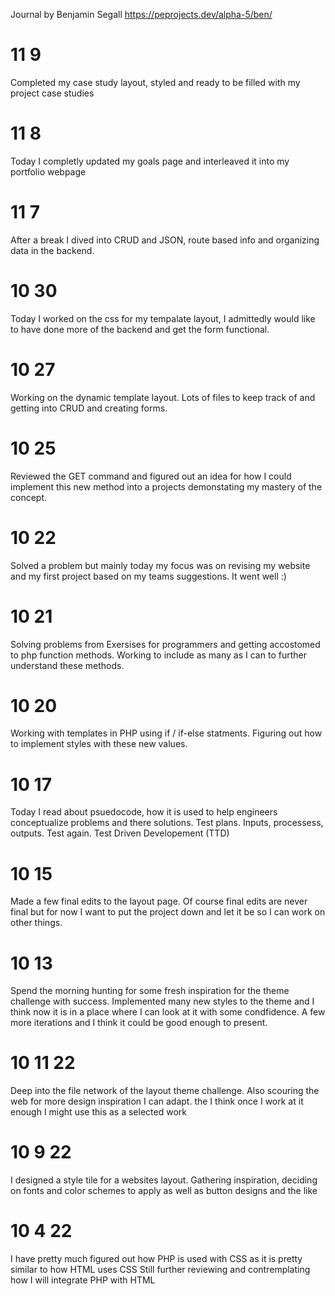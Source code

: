 Journal
by Benjamin Segall
https://peprojects.dev/alpha-5/ben/

# 11 9
Completed my case study layout, styled and ready to be filled with my project case studies

# 11 8
Today I completly updated my goals page and interleaved it into my portfolio webpage

# 11 7
After a break I dived into CRUD and JSON, route based info and organizing data in the backend.

# 10 30
Today I worked on the css for my tempalate layout, I admittedly would like to have done more of the backend and get the form functional.

# 10 27
Working on the dynamic template layout. Lots of files to keep track of and getting into CRUD and creating forms.

# 10 25
Reviewed the GET command and figured out an idea for how I could implement this new method into a projects demonstating my mastery of the concept.

# 10 22
Solved a problem but mainly today my focus was on revising my website and my first project based on my teams suggestions. It went well :)

# 10 21
Solving problems from Exersises for programmers and getting accostomed to php function methods. Working to include as many as I can to further understand these methods.

# 10 20
Working with templates in PHP using if / if-else statments. Figuring out how to implement styles with these new values.

# 10 17
Today I read about psuedocode, how it is used to help engineers conceptualize problems and there solutions. Test plans. Inputs, processess, outputs. Test again. Test Driven Developement (TTD)

# 10 15
Made a few final edits to the layout page. Of course final edits are never final but for now I want to put the project down and let it be so I can work on other things.

# 10 13
Spend the morning hunting for some fresh inspiration for the theme challenge with success. Implemented many new styles to the theme and I think now it is in a place where I can look at it with some condfidence. A few more iterations and I think it could be good enough to present.

# 10 11 22
Deep into the file network of the layout theme challenge. Also scouring the web for more design inspiration I can adapt. the I think once I work at it enough I might use this as a selected work

# 10 9 22
I designed a style tile for a websites layout. Gathering inspiration, deciding on fonts and color schemes to apply as well as button designs and the like

# 10 4 22
I have pretty much figured out how PHP is used with CSS as it is pretty similar to how HTML uses CSS
Still further reviewing and contremplating how I will integrate PHP with HTML
